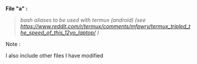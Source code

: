 **File "a" :**

> *bash aliases to be used with termux (android) (see https://www.reddit.com/r/termux/comments/mfpwry/termux_tripled_the_speed_of_this_12yo_laptop/ )*


Note :

I also include other files I have modified
